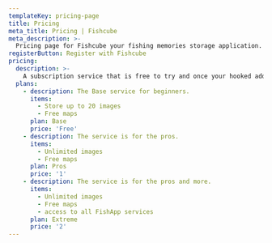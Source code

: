 ```yaml
---
templateKey: pricing-page
title: Pricing
meta_title: Pricing | Fishcube
meta_description: >-
  Pricing page for Fishcube your fishing memories storage application.
registerButton: Register with Fishcube
pricing:
  description: >-
    A subscription service that is free to try and once your hooked add as you grow.
  plans:
    - description: The Base service for beginners.
      items:
        - Store up to 20 images 
        - Free maps
      plan: Base
      price: 'Free'
    - description: The service is for the pros.
      items:
        - Unlimited images
        - Free maps
      plan: Pros
      price: '1'
    - description: The service is for the pros and more.
      items:
        - Unlimited images
        - Free maps
        - access to all FishApp services
      plan: Extreme
      price: '2'
---
```


